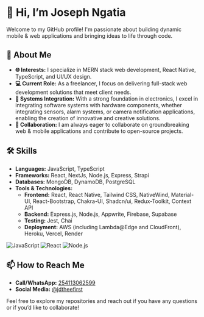 # 👋 Hi, I’m Joseph Ngatia

Welcome to my GitHub profile! I'm passionate about building dynamic mobile & web applications and bringing ideas to life through code.

## 🚀 About Me
- **🌐 Interests:** I specialize in MERN stack web development, React Native, TypeScript, and UI/UX design.
- **💻 Current Role:** As a freelancer, I focus on delivering full-stack web development solutions that meet client needs.
- **🔌 Systems Integration:** With a strong foundation in electronics, I excel in integrating software systems with hardware components, whether integrating sensors, alarm systems, or camera notification applications, enabling the creation of innovative and creative solutions.
- **🤝 Collaboration:** I am always eager to collaborate on groundbreaking web & mobile applications and contribute to open-source projects.


## 🛠️ Skills
- **Languages:** JavaScript, TypeScript
- **Frameworks:** React, NextJs, Node.js, Express, Strapi
- **Databases:**  MongoDB, DynamoDB, PostgreSQL
- **Tools & Technologies:** 
  - **Frontend:** React, React Native, Tailwind CSS, NativeWind, Material-UI, React-Bootstrap, Chakra-UI, Shadcn/ui, Redux-Toolkit, Context API
  - **Backend:** Express.js, Node.js, Appwrite, Firebase, Supabase
  - **Testing:** Jest, Chai
  - **Deployment:** AWS (including Lambda@Edge and CloudFront), Heroku, Vercel, Render

![JavaScript](https://img.shields.io/badge/Code-JavaScript-informational?style=flat&logo=javascript&color=F7DF1E)
![React](https://img.shields.io/badge/Framework-React-informational?style=flat&logo=react&color=61DAFB)
![Node.js](https://img.shields.io/badge/Runtime-Node.js-informational?style=flat&logo=node.js&color=339933)


## 📫 How to Reach Me
- **Call/WhatsApp:** [254113062599](tel:254113062599)
- **Social Media:** [@jdtheefirst](https://twitter.com/jdtheefirst)

Feel free to explore my repositories and reach out if you have any questions or if you’d like to collaborate!

